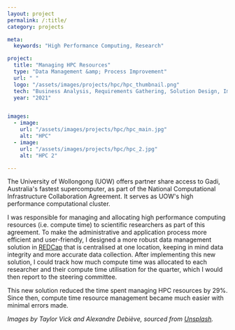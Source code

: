 ```yaml
---
layout: project
permalink: /:title/
category: projects

meta:
  keywords: "High Performance Computing, Research"

project:
  title: "Managing HPC Resources"
  type: "Data Management &amp; Process Improvement"
  url: " "
  logo: "/assets/images/projects/hpc/hpc_thumbnail.png"
  tech: "Business Analysis, Requirements Gathering, Solution Design, Implementation, REDCap"
  year: "2021"


images:
  - image:
    url: "/assets/images/projects/hpc/hpc_main.jpg"
    alt: "HPC"
  - image:
    url: "/assets/images/projects/hpc/hpc_2.jpg"
    alt: "HPC 2"

---
```

<p>The University of Wollongong (UOW) offers partner share access to Gadi, Australia's fastest supercomputer, as part of the National Computational Infrastructure Collaboration Agreement. It serves as UOW's high performance computational cluster.</p>

<p>I was responsible for managing and allocating high performance computing resources (i.e. compute time) to scientific researchers as part of this agreement. To make the administrative and application process more efficient and user-friendly, I designed a more robust data management solution in <a href="https://projectredcap.org/software/" target="_blank">REDCap</a> that is centralised at one location, keeping in mind data integrity and more accurate data collection. After implementing this new solution, I could track how much compute time was allocated to each researcher and their compute time utilisation for the quarter, which I would then report to the steering committee.</p>

<p>This new solution reduced the time spent managing HPC resources by 29%. Since then, compute time resource management became much easier with minimal errors made.</p> 

<p><em>Images by Taylor Vick and Alexandre Debiève, sourced from <a href="https://unsplash.com/" target="_blank">Unsplash</a>.</em></p>